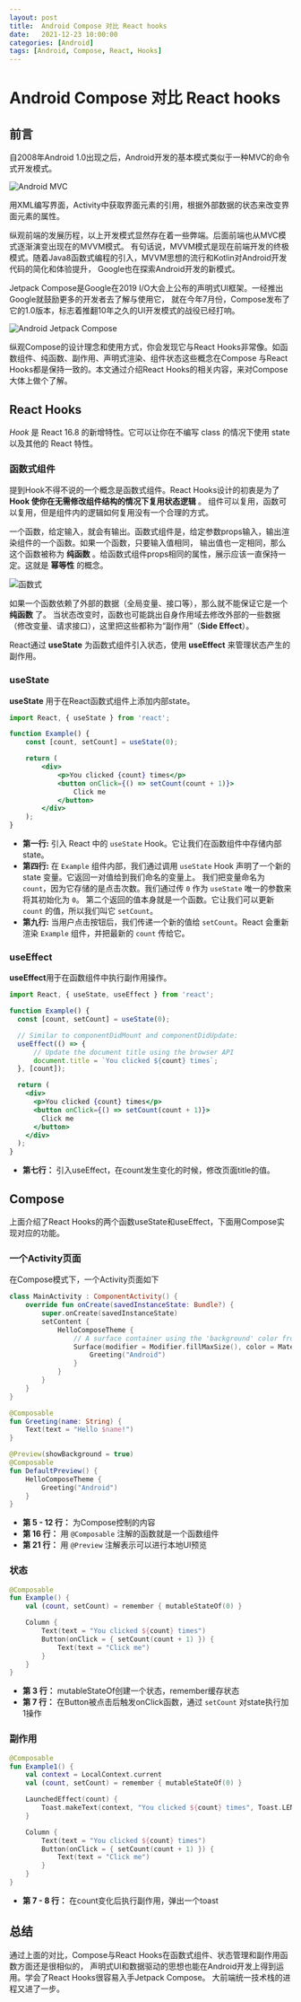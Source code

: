 ```yaml
---
layout: post
title:  Android Compose 对比 React hooks
date:   2021-12-23 10:00:00
categories: [Android]
tags: [Android, Compose, React, Hooks]
---
```


# Android Compose 对比 React hooks

## 前言

自2008年Android 1.0出现之后，Android开发的基本模式类似于一种MVC的命令式开发模式。

![Android MVC](./android_xml.png)

用XML编写界面，Activity中获取界面元素的引用，根据外部数据的状态来改变界面元素的属性。

纵观前端的发展历程，以上开发模式显然存在着一些弊端。后面前端也从MVC模式逐渐演变出现在的MVVM模式。
有句话说，MVVM模式是现在前端开发的终极模式。随着Java8函数式编程的引入，MVVM思想的流行和Kotlin对Android开发代码的简化和体验提升，
Google也在探索Android开发的新模式。

Jetpack Compose是Google在2019 I/O大会上公布的声明式UI框架。一经推出Google就鼓励更多的开发者去了解与使用它，
就在今年7月份，Compose发布了它的1.0版本，标志着推翻10年之久的UI开发模式的战役已经打响。

![Android Jetpack Compose](./compose.png)

纵观Compose的设计理念和使用方式，你会发现它与React Hooks非常像。如函数组件、纯函数、副作用、声明式渲染、组件状态这些概念在Compose
与React Hooks都是保持一致的。本文通过介绍React Hooks的相关内容，来对Compose大体上做个了解。

## React Hooks

_Hook_ 是 React 16.8 的新增特性。它可以让你在不编写 class 的情况下使用 state 以及其他的 React 特性。

### 函数式组件

提到Hook不得不说的一个概念是函数式组件。React Hooks设计的初衷是为了 **Hook 使你在无需修改组件结构的情况下复用状态逻辑** 。
组件可以复用，函数可以复用，但是组件内的逻辑如何复用没有一个合理的方式。

一个函数，给定输入，就会有输出。函数式组件是，给定参数props输入，输出渲染组件的一个函数。如果一个函数，只要输入值相同，
输出值也一定相同，那么这个函数被称为 **纯函数** 。给函数式组件props相同的属性，展示应该一直保持一定。这就是 **幂等性** 的概念。

![函数式](./input_output.png)

如果一个函数依赖了外部的数据（全局变量、接口等），那么就不能保证它是一个 **纯函数** 了。
当状态改变时，函数也可能跳出自身作用域去修改外部的一些数据（修改变量、请求接口），这里把这些都称为“副作用”（**Side Effect**）。

React通过 **useState** 为函数式组件引入状态，使用 **useEffect** 来管理状态产生的副作用。

### useState

**useState** 用于在React函数式组件上添加内部state。

```jsx
import React, { useState } from 'react';

function Example() {
    const [count, setCount] = useState(0);

    return (
        <div>
            <p>You clicked {count} times</p>
            <button onClick={() => setCount(count + 1)}>
                Click me
            </button>
        </div>
    );
}
```

- **第一行:** 引入 React 中的 `useState` Hook。它让我们在函数组件中存储内部 state。
- **第四行:** 在 `Example` 组件内部，我们通过调用 `useState` Hook 声明了一个新的 state 变量。它返回一对值给到我们命名的变量上。
我们把变量命名为 `count`，因为它存储的是点击次数。我们通过传 `0` 作为 `useState` 唯一的参数来将其初始化为 `0`。
第二个返回的值本身就是一个函数。它让我们可以更新 `count` 的值，所以我们叫它 `setCount`。
- **第九行:** 当用户点击按钮后，我们传递一个新的值给 `setCount`。React 会重新渲染 `Example` 组件，并把最新的 `count` 传给它。

### useEffect

**useEffect**用于在函数组件中执行副作用操作。

```jsx
import React, { useState, useEffect } from 'react';

function Example() {
  const [count, setCount] = useState(0);

  // Similar to componentDidMount and componentDidUpdate:  
  useEffect(() => {
      // Update the document title using the browser API
      document.title = `You clicked ${count} times`;
  }, [count]);

  return (
    <div>
      <p>You clicked {count} times</p>
      <button onClick={() => setCount(count + 1)}>
        Click me
      </button>
    </div>
  );
}
```

- **第七行：** 引入useEffect，在count发生变化的时候，修改页面title的值。

## Compose

上面介绍了React Hooks的两个函数useState和useEffect，下面用Compose实现对应的功能。

### 一个Activity页面

在Compose模式下，一个Activity页面如下

```kotlin
class MainActivity : ComponentActivity() {
    override fun onCreate(savedInstanceState: Bundle?) {
        super.onCreate(savedInstanceState)
        setContent {
            HelloComposeTheme {
                // A surface container using the 'background' color from the theme
                Surface(modifier = Modifier.fillMaxSize(), color = MaterialTheme.colorScheme.background) {
                    Greeting("Android")
                }
            }
        }
    }
}

@Composable
fun Greeting(name: String) {
    Text(text = "Hello $name!")
}

@Preview(showBackground = true)
@Composable
fun DefaultPreview() {
    HelloComposeTheme {
        Greeting("Android")
    }
}
```

- **第 5 - 12 行：** 为Compose控制的内容
- **第 16 行：** 用 `@Composable` 注解的函数就是一个函数组件
- **第 21 行：** 用 `@Preview` 注解表示可以进行本地UI预览

### 状态

```kotlin
@Composable
fun Example() {
    val (count, setCount) = remember { mutableStateOf(0) }

    Column {
        Text(text = "You clicked ${count} times")
        Button(onClick = { setCount(count + 1) }) {
            Text(text = "Click me")
        }
    }
}
```

- **第 3 行：** mutableStateOf创建一个状态，remember缓存状态
- **第 7 行：** 在Button被点击后触发onClick函数，通过 `setCount` 对state执行加1操作

### 副作用

```kotlin
@Composable
fun Example1() {
    val context = LocalContext.current
    val (count, setCount) = remember { mutableStateOf(0) }

    LaunchedEffect(count) {
        Toast.makeText(context, "You clicked ${count} times", Toast.LENGTH_SHORT).show()
    }

    Column {
        Text(text = "You clicked ${count} times")
        Button(onClick = { setCount(count + 1) }) {
            Text(text = "Click me")
        }
    }
}
```

- **第 7 - 8 行：** 在count变化后执行副作用，弹出一个toast

## 总结

通过上面的对比，Compose与React Hooks在函数式组件、状态管理和副作用函数方面还是很相似的，
声明式UI和数据驱动的思想也能在Android开发上得到运用。学会了React Hooks很容易入手Jetpack Compose。
大前端统一技术栈的进程又进了一步。
